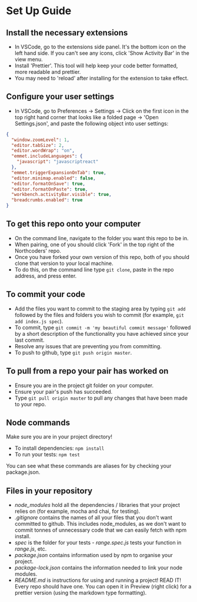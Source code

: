 # Set Up Guide

## Install the necessary extensions

- In VSCode, go to the extensions side panel. It's the bottom icon on the left hand side. If you can't see any icons, click 'Show Activity Bar' in the view menu.
- Install 'Prettier'. This tool will help keep your code better formatted, more readable and prettier.
- You may need to 'reload' after installing for the extension to take effect.

## Configure your user settings

- In VSCode, go to Preferences -> Settings -> Click on the first icon in the top right hand corner that looks like a folded page -> 'Open Settings.json', and paste the following object into user settings:

```json
{
  "window.zoomLevel": 1,
  "editor.tabSize": 2,
  "editor.wordWrap": "on",
  "emmet.includeLanguages": {
    "javascript": "javascriptreact"
  },
  "emmet.triggerExpansionOnTab": true,
  "editor.minimap.enabled": false,
  "editor.formatOnSave": true,
  "editor.formatOnPaste": true,
  "workbench.activityBar.visible": true,
  "breadcrumbs.enabled": true
}
```

## To get this repo onto your computer

- On the command line, navigate to the folder you want this repo to be in.
- When pairing, one of you should click 'Fork' in the top right of the Northcoders' repo.
- Once you have forked your own version of this repo, both of you should clone that version to your local machine.
- To do this, on the command line type `git clone`, paste in the repo address, and press enter.

## To commit your code

- Add the files you want to commit to the staging area by typing `git add` followed by the files and folders you wish to commit (for example, `git add index.js spec`).
- To commit, type `git commit -m 'my beautiful commit message'` followed by a short description of the functionality you have achieved since your last commit.
- Resolve any issues that are preventing you from committing.
- To push to github, type `git push origin master`.

## To pull from a repo your pair has worked on

- Ensure you are in the project git folder on your computer.
- Ensure your pair's push has succeeded.
- Type `git pull origin master` to pull any changes that have been made to your repo.

## Node commands

Make sure you are in your project directory!

- To install dependencies: `npm install`
- To run your tests: `npm test`

You can see what these commands are aliases for by checking your package.json.

## Files in your repository

- _node_modules_ hold all the dependencies / libraries that your project relies on (for example, mocha and chai, for testing).
- _.gitignore_ contains the names of all your files that you don't want committed to github. This includes node_modules, as we don't want to commit tonnes of unnecessary code that we can easily fetch with npm install.
- _spec_ is the folder for your tests - _range.spec.js_ tests your function in _range.js_, etc.
- _package.json_ contains information used by npm to organise your project.
- _package-lock.json_ contains the information needed to link your node modules.
- _README.md_ is instructions for using and running a project! READ IT! Every repo should have one. You can open it in Preview (right click) for a prettier version (using the markdown type formatting).
